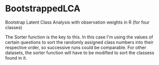 # BootstrappedLCA
Bootstrap Latent Class Analysis with observation weights in R (for four classes)

The Sorter function is the key to this. In this case I'm using the values of certain questions to sort the randomly assigned class numbers into their respective order, so successive runs could be comparable. For other datasets, the sorter function will have to be modified to sort the classess found in it. 
